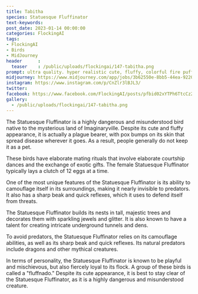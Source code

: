 ```yaml
---
title: Tabitha
species: Statuesque Fluffinator
text-keywords: 
post_date: 2023-01-14 00:00:00
categories: FlockingAI
tags:
- FlockingAI
- Birds
- MidJourney 
header      :
  teaser    : /public/uploads/flockingai/147-tabitha.png
prompt: ultra quality. hyper realistic cute, fluffy, colorful fire puffbird monster , BIRD, cinematic lighting, floral, statue, , abstract, full hd render + 3d octane render +4k UHD + immense detail + dramatic lighting + well lit , + fine details + octane render + 8k, abstract , on a white background
midjourney: https://www.midjourney.com/app/jobs/3b62550e-8bb5-44ea-9220-cf93691e37b9
instagram: https://www.instagram.com/p/CnZlr3lBJL3/
twitter: 
facebook: https://www.facebook.com/FlockingAI/posts/pfbid02xYTPh6TtcCz2quLh54q9bJ8X8VbGSVWzBq7wrLkVAndq46jgLp5ygdP3HANwaoAWl
gallery: 
  - /public/uploads/flockingai/147-tabitha.png
---
```


The Statuesque Fluffinator is a highly dangerous and misunderstood bird native to the mysterious land of Imaginaryville. Despite its cute and fluffy appearance, it is actually a plague bearer, with pox bumps on its skin that spread disease wherever it goes. As a result, people generally do not keep it as a pet.

These birds have elaborate mating rituals that involve elaborate courtship dances and the exchange of exotic gifts. The female Statuesque Fluffinator typically lays a clutch of 12 eggs at a time.

One of the most unique features of the Statuesque Fluffinator is its ability to camouflage itself in its surroundings, making it nearly invisible to predators. It also has a sharp beak and quick reflexes, which it uses to defend itself from threats.

The Statuesque Fluffinator builds its nests in tall, majestic trees and decorates them with sparkling jewels and glitter. It is also known to have a talent for creating intricate underground tunnels and dens.

To avoid predators, the Statuesque Fluffinator relies on its camouflage abilities, as well as its sharp beak and quick reflexes. Its natural predators include dragons and other mythical creatures.

In terms of personality, the Statuesque Fluffinator is known to be playful and mischievous, but also fiercely loyal to its flock. A group of these birds is called a "fluffnado." Despite its cute appearance, it is best to stay clear of the Statuesque Fluffinator, as it is a highly dangerous and misunderstood creature.